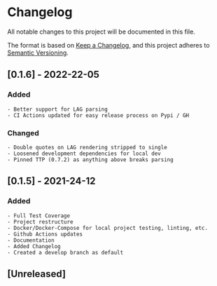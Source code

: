 # Changelog
All notable changes to this project will be documented in this file.

The format is based on [Keep a Changelog](https://keepachangelog.com/en/1.0.0/),
and this project adheres to [Semantic Versioning](https://semver.org/spec/v2.0.0.html).

## [0.1.6] - 2022-22-05

### Added
    - Better support for LAG parsing
    - CI Actions updated for easy release process on Pypi / GH

### Changed
    - Double quotes on LAG rendering stripped to single
    - Loosened development dependencies for local dev
    - Pinned TTP (0.7.2) as anything above breaks parsing

## [0.1.5] - 2021-24-12

### Added

    - Full Test Coverage
    - Project restructure
    - Docker/Docker-Compose for local project testing, linting, etc.
    - Github Actions updates
    - Documentation
    - Added Changelog
    - Created a develop branch as default

## [Unreleased]

